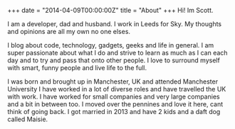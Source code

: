 +++
date = "2014-04-09T00:00:00Z"
title = "About"
+++
Hi! Im Scott.

I am a developer, dad and husband. I work in Leeds for Sky. My thoughts and opinions are all my own no one elses.

I blog about code, technology, gadgets, geeks and life in general. I am super passionate about what I do and strive to learn as much as I can each day and to try and pass that onto other people. I love to surround myself with smart, funny people and live life to the full.

I was born and brought up in Manchester, UK and attended Manchester University I have worked in a lot of diverse roles and have travelled the UK with work. I have worked for small companies and very large companies and a bit in between too. I moved over the pennines and love it here, cant think of going back. I got married in 2013 and have 2 kids and a daft dog called Maisie.
